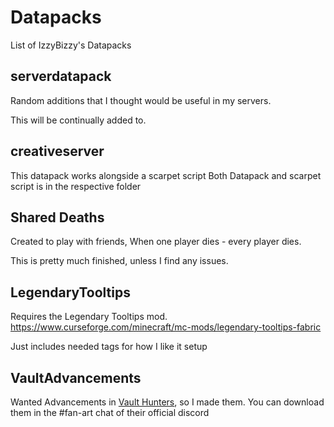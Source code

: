 # Datapacks
List of IzzyBizzy's Datapacks

serverdatapack
-----------
Random additions that I thought would be useful in my servers. 

This will be continually added to.

creativeserver
-----------
This datapack works alongside a scarpet script
Both Datapack and scarpet script is in the respective folder

Shared Deaths
-----------
Created to play with friends, When one player dies - every player dies. 

This is pretty much finished, unless I find any issues.

LegendaryTooltips
-----------
Requires the Legendary Tooltips mod. https://www.curseforge.com/minecraft/mc-mods/legendary-tooltips-fabric

Just includes needed tags for how I like it setup

VaultAdvancements
-----------
Wanted Advancements in [Vault Hunters](https://www.curseforge.com/minecraft/modpacks/vault-hunters-1-18-2), so I made them. You can download them in the #fan-art chat of their official discord
